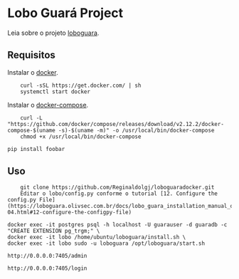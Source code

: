 # Lobo Guará Project

Leia sobre o projeto [loboguara](https://loboguara.olivsec.com.br/docs/index.html).

## Requisitos

Instalar o [docker](https://docs.docker.com/engine/install/).

```Script
    curl -sSL https://get.docker.com/ | sh
    systemctl start docker
```

Instalar o [docker-compose](https://docs.docker.com/compose/).

```Script
    curl -L "https://github.com/docker/compose/releases/download/v2.12.2/docker-compose-$(uname -s)-$(uname -m)" -o /usr/local/bin/docker-compose
    chmod +x /usr/local/bin/docker-compose
```


```bash
pip install foobar
```

## Uso

```Download
    git clone https://github.com/Reginaldolgj/loboguaradocker.git
    Editar o lobo/config.py conforme o tutorial [12. Configure the config.py File](https://loboguara.olivsec.com.br/docs/lobo_guara_installation_manual_on_Ubuntu_24-04.html#12-configure-the-configpy-file)

```

``` Instalar e executar
docker exec -it postgres psql -h localhost -U guarauser -d guaradb -c "CREATE EXTENSION pg_trgm;" \
docker exec -it lobo /home/ubuntu/loboguara/install.sh \ 
docker exec -it lobo sudo -u loboguara /opt/loboguara/start.sh
```

```Criar admin
http://0.0.0.0:7405/admin
```
```Login
http://0.0.0.0:7405/login
```
